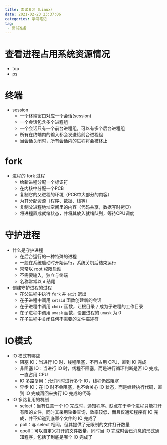 ```yaml
---
title: 面试复习（Linux）
date: 2021-02-23 23:37:06
categories: 学习笔记
tag:
 - 面试准备
---
```


# 查看进程占用系统资源情况
 - top
 - ps

# 终端
 - session
     * 一个终端窗口对应一个会话(session)
     * 一个会话包含多个进程组
     * 一个会话只有一个前台进程组，可以有多个后台进程组
     * 所有在终端内的输入都会发送给前台进程组
     * 当会话关闭时，所有会话内的进程将会被终止

# fork
 - 进程的 fork 过程
     * 给新进程分配一个标识符
     * 在内核中分配一个PCB
     * 复制它的父进程的环境（PCB中大部分的内容）
     * 为其分配资源（程序、数据、栈等）
     * 复制父进程地址空间里的内容（代码共享，数据写时拷贝）
     * 将进程置成就绪状态，并将其放入就绪队列，等待CPU调度

# 守护进程
 - 什么是守护进程
     * 在后台运行的一种特殊的进程
     * 一般在系统启动时开始运行，系统关机后结束运行
     * 常常以 root 权限启动
     * 不需要输入，独立与终端
     * 名称常常以 `d` 结尾
 - 创建守护进程的过程
     * 在父进程中执行 `fork` 并 `exit` 退出
     * 在子进程中调用 `setsid` 函数创建新的会话
     * 在子进程中调用 `chdir` 函数，让根目录 `/` 成为子进程的工作目录
     * 在子进程中调用 `umask` 函数，设置进程的 `umask` 为 0
     * 在子进程中关闭任何不需要的文件描述符

# IO模式
 - IO 模式有哪些
     * 阻塞 IO：当进行 IO 时，线程阻塞，不再占用 CPU，直到 IO 完成
     * 非阻塞 IO：当进行 IO 时，线程不阻塞，而是进行循环判断是否 IO 完成，一直占用 CPU
     * IO 多路复用：允许同时进行多个 IO，线程仍然阻塞
     * 异步 IO：在 IO 时不会阻塞，也不会关心 IO 状态，而是继续执行代码，直到 IO 完成再回来执行 IO 完成的代码
 - IO 多路复用的机制
     * select：当有任意一个 IO 完成时，通知程序。缺点在于单个进程只能打开有限的文件，同时其采用轮番查询，效率较低，而且仅通知程序有 IO 完成，并不知道到底哪个文件的 IO 完成了
     * poll：与 select 相同，但其提供了无限制的文件打开数量
     * epoll：可以自定义打开的文件数量，同时当 IO 完成时会已消息的形式通知程序，包括了到底是哪个 IO 完成了

